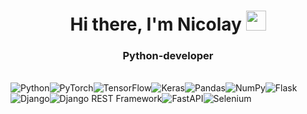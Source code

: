 <h1 align="center">Hi there, I'm Nicolay
<img src="https://github.com/blackcater/blackcater/raw/main/images/Hi.gif" height="32"/></h1>
<h3 align="center">Python-developer</h3>
<br>
<img src="https://img.shields.io/badge/python-3670A0?style=for-the-badge&logo=python&logoColor=ffdd54" alt="Python"><img src="https://img.shields.io/badge/PyTorch-%23EE4C2C.svg?style=for-the-badge&logo=PyTorch&logoColor=white" alt="PyTorch"><img src="https://img.shields.io/badge/TensorFlow-%23FF6F00.svg?style=for-the-badge&logo=TensorFlow&logoColor=white" alt="TensorFlow"><img src="https://img.shields.io/badge/Keras-%23D00000.svg?style=for-the-badge&logo=Keras&logoColor=white" alt="Keras"><img src="https://img.shields.io/badge/pandas-%23150458.svg?style=for-the-badge&logo=pandas&logoColor=white" alt="Pandas"><img src="https://img.shields.io/badge/numpy-%23013243.svg?style=for-the-badge&logo=numpy&logoColor=white" alt="NumPy"><img src="https://img.shields.io/badge/flask-%23000.svg?style=for-the-badge&logo=flask&logoColor=white" alt="Flask"><img src="https://img.shields.io/badge/django-%23092E20.svg?style=for-the-badge&logo=django&logoColor=white" alt="Django"><img src="https://img.shields.io/badge/DJANGO-REST-ff1709?style=for-the-badge&logo=django&logoColor=white&color=ff1709&labelColor=gray" alt="Django REST Framework"><img src="https://img.shields.io/badge/FastAPI-005571?style=for-the-badge&logo=fastapi" alt="FastAPI"><img src="https://img.shields.io/badge/-selenium-%43B02A?style=for-the-badge&logo=selenium&logoColor=white" alt="Selenium">

